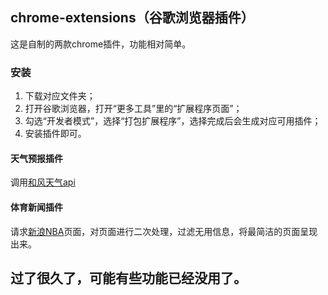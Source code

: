 ## chrome-extensions（谷歌浏览器插件）
这是自制的两款chrome插件，功能相对简单。

### 安装
1. 下载对应文件夹；
2. 打开谷歌浏览器，打开“更多工具”里的“扩展程序页面”；
3. 勾选“开发者模式”，选择“打包扩展程序”，选择完成后会生成对应可用插件；
4. 安装插件即可。

#### 天气预报插件
调用[和风天气api](http://apistore.baidu.com/apiworks/servicedetail/880.html)

#### 体育新闻插件
请求[新浪NBA](http://sports.sina.com.cn/nba/)页面，对页面进行二次处理，过滤无用信息，将最简洁的页面呈现出来。

## 过了很久了，可能有些功能已经没用了。


